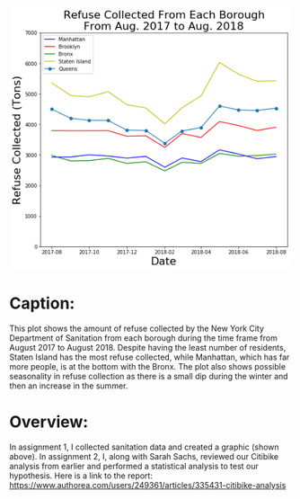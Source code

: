 ![Alt text](Plot.png)
# Caption:
This plot shows the amount of refuse collected by the New York City Department of Sanitation from each borough during the time frame from August 2017 to August 2018.
Despite having the least number of residents, Staten Island has the most refuse collected, while Manhattan, which has far more people, is at the bottom with the Bronx.
The plot also shows possible seasonality in refuse collection as there is a small dip during the winter and then an increase in the summer.

# Overview:
In assignment 1, I collected sanitation data and created a graphic (shown above).
In assignment 2, I, along with Sarah Sachs, reviewed our Citibike analysis from earlier and performed a statistical analysis to test our hypothesis. Here is a link to the report: https://www.authorea.com/users/249361/articles/335431-citibike-analysis
